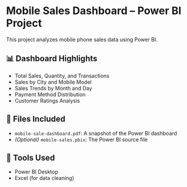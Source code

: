 # Mobile Sales Dashboard – Power BI Project

This project analyzes mobile phone sales data using Power BI.

## 📊 Dashboard Highlights
- Total Sales, Quantity, and Transactions
- Sales by City and Mobile Model
- Sales Trends by Month and Day
- Payment Method Distribution
- Customer Ratings Analysis

## 📁 Files Included
- `mobile-sale-dashboard.pdf`: A snapshot of the Power BI dashboard
- *(Optional)* `mobile-sales.pbix`: The Power BI source file

## 🔧 Tools Used
- Power BI Desktop
- Excel (for data cleaning)
